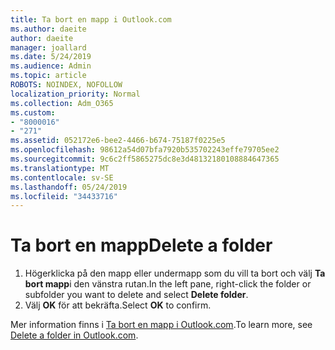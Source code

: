```yaml
---
title: Ta bort en mapp i Outlook.com
ms.author: daeite
author: daeite
manager: joallard
ms.date: 5/24/2019
ms.audience: Admin
ms.topic: article
ROBOTS: NOINDEX, NOFOLLOW
localization_priority: Normal
ms.collection: Adm_O365
ms.custom:
- "8000016"
- "271"
ms.assetid: 052172e6-bee2-4466-b674-75187f0225e5
ms.openlocfilehash: 98612a54d07bfa7920b535702243effe79705ee2
ms.sourcegitcommit: 9c6c2ff5865275dc8e3d48132180108884647365
ms.translationtype: MT
ms.contentlocale: sv-SE
ms.lasthandoff: 05/24/2019
ms.locfileid: "34433716"
---
```

# <a name="delete-a-folder"></a><span data-ttu-id="f255d-102">Ta bort en mapp</span><span class="sxs-lookup"><span data-stu-id="f255d-102">Delete a folder</span></span>

1. <span data-ttu-id="f255d-103">Högerklicka på den mapp eller undermapp som du vill ta bort och välj **Ta bort mapp**i den vänstra rutan.</span><span class="sxs-lookup"><span data-stu-id="f255d-103">In the left pane, right-click the folder or subfolder you want to delete and select **Delete folder**.</span></span>
2. <span data-ttu-id="f255d-104">Välj **OK** för att bekräfta.</span><span class="sxs-lookup"><span data-stu-id="f255d-104">Select **OK** to confirm.</span></span>

<span data-ttu-id="f255d-105">Mer information finns i [Ta bort en mapp i Outlook.com](https://go.microsoft.com/fwlink/p/?linkid=873134).</span><span class="sxs-lookup"><span data-stu-id="f255d-105">To learn more, see [Delete a folder in Outlook.com](https://go.microsoft.com/fwlink/p/?linkid=873134).</span></span>